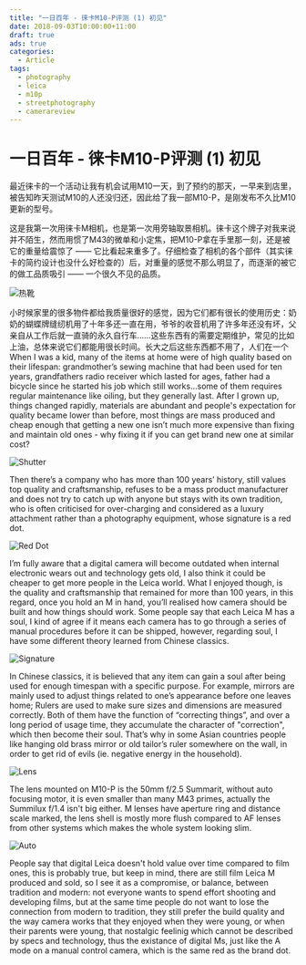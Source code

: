 ```yaml
---
title: "一日百年 - 徕卡M10-P评测 (1) 初见"
date: 2018-09-03T10:00:00+11:00
draft: true
ads: true
categories:
  - Article
tags:
  - photography
  - leica
  - m10p
  - streetphotography
  - camerareview
---
```


# 一日百年 - 徕卡M10-P评测 (1) 初见

最近徕卡的一个活动让我有机会试用M10一天，到了预约的那天，一早来到店里，被告知昨天测试M10的人还没归还，因此给了我一部M10-P，是刚发布不久比M10更新的型号。

这是我第一次用徕卡M相机，也是第一次用旁轴取景相机。徕卡这个牌子对我来说并不陌生，然而用惯了M43的微单和小定焦，把M10-P拿在手里那一刻，还是被它的重量给震惊了 —— 它比看起来重多了。仔细检查了相机的各个部件（其实徕卡的简约设计也没什么好检查的）后，对重量的感觉不那么明显了，而逐渐的被它的做工品质吸引 —— 一个很久不见的品质。

![热靴][M10P-1]

小时候家里的很多物件都给我质量很好的感觉，因为它们都有很长的使用历史：奶奶的蝴蝶牌缝纫机用了十年多还一直在用，爷爷的收音机用了许多年还没有坏，父亲自从工作后就一直骑的永久自行车……这些东西有的需要定期维护，常见的比如上油，总体来说它们都能用很长时间。长大之后这些东西都不用了，人们在一个
When I was a kid, many of the items at home were of high quality based on their lifespan: grandmother’s sewing machine that had been used for ten years, grandfathers radio receiver which lasted for ages, father had a bicycle since he started his job which still works…some of them requires regular maintenance like oiling, but they generally last. After I grown up, things changed rapidly, materials are abundant and people's expectation for quality became lower than before, most things are mass produced and cheap enough that getting a new one isn’t much more expensive than fixing and maintain old ones - why fixing it if you can get brand new one at similar cost?

![Shutter][M10P-2]

Then there’s a company who has more than 100 years’ history, still values top quality and craftsmanship, refuses to be a mass product manufacturer and does not try to catch up with anyone but stays with its own tradition, who is often criticised for over-charging and considered as a luxury attachment rather than a photography equipment, whose signature is a red dot.

![Red Dot][M10P-3]

I’m fully aware that a digital camera will become outdated when internal electronic wears out and technology gets old, I also think it could be cheaper to get more people in the Leica world. What I enjoyed though, is the quality and craftsmanship that remained for more than 100 years, in this regard, once you hold an M in hand, you’ll realised how camera should be built and how things should work. Some people say that each Leica M has a soul, I kind of agree if it means each camera has to go through a series of manual procedures before it can be shipped, however, regarding soul, I have some different theory learned from Chinese classics.

![Signature][M10P-4]

In Chinese classics, it is believed that any item can gain a soul after being used for enough timespan with a specific purpose. For example, mirrors are mainly used to adjust things related to one’s appearance before one leaves home; Rulers are used to make sure sizes and dimensions are measured correctly. Both of them have the function of “correcting things”, and over a long period of usage time, they accumulate the character of "correction", which then become their soul. That’s why in some Asian countries people like hanging old brass mirror or old tailor’s ruler somewhere on the wall, in order to get rid of evils (ie. negative energy in the household).

![Lens][M10P-5]

The lens mounted on M10-P is the 50mm f/2.5 Summarit, without auto focusing motor, it is even smaller than many M43 primes, actually the Summilux f/1.4 isn't big either. M lenses have aperture ring and distance scale marked, the lens shell is mostly more flush compared to AF lenses from other systems which makes the whole system looking slim.

![Auto][M10P-6]

People say that digital Leica doesn't hold value over time compared to film ones, this is probably true, but keep in mind, there are still film Leica M produced and sold, so I see it as a compromise, or balance, between tradition and modern: not everyone wants to spend effort shooting and developing films, but at the same time people do not want to lose the connection from modern to tradition, they still prefer the build quality and the way camera works that they enjoyed when they were young, or when their parents were young, that nostalgic feelinig which cannot be described by specs and technology, thus the existance of digital Ms, just like the A mode on a manual control camera, which is the same red as the brand dot.


[M10P-1]: /photos/2018/LeicaM10P/leica_m10p_01.jpg "Leica M10-P Macro"
[M10P-2]: /photos/2018/LeicaM10P/leica_m10p_02.jpg "Leica M10-P Macro"
[M10P-3]: /photos/2018/LeicaM10P/leica_m10p_03.jpg "Leica M10-P Macro"
[M10P-4]: /photos/2018/LeicaM10P/leica_m10p_04.jpg "Leica M10-P Macro"
[M10P-5]: /photos/2018/LeicaM10P/leica_m10p_05.jpg "Leica M10-P Macro"
[M10P-6]: /photos/2018/LeicaM10P/leica_m10p_06.jpg "Leica M10-P Macro"